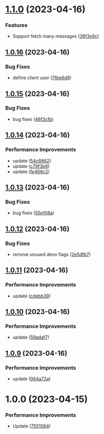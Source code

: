 # [1.1.0](https://github.com/itchatapp/itchat.js/compare/v1.0.16...v1.1.0) (2023-04-16)


### Features

* Support fetch many messages ([39f3e9c](https://github.com/itchatapp/itchat.js/commit/39f3e9c00d51d865bdd81774ccbee8b3e8f7fa48))

## [1.0.16](https://github.com/itchatapp/itchat.js/compare/v1.0.15...v1.0.16) (2023-04-16)


### Bug Fixes

* define client user ([7fbe6d9](https://github.com/itchatapp/itchat.js/commit/7fbe6d909a9a68c70b8f704b3e5b1e7c39684b98))

## [1.0.15](https://github.com/itchatapp/itchat.js/compare/v1.0.14...v1.0.15) (2023-04-16)


### Bug Fixes

* bug fixes ([46f3cfb](https://github.com/itchatapp/itchat.js/commit/46f3cfbbf906548f838c9ad4289bcab8d35ac4e0))

## [1.0.14](https://github.com/itchatapp/itchat.js/compare/v1.0.13...v1.0.14) (2023-04-16)


### Performance Improvements

* update ([54c6862](https://github.com/itchatapp/itchat.js/commit/54c68624dc18f95ed87af9c24ce0eb54bf51e5ca))
* update ([c79f3b6](https://github.com/itchatapp/itchat.js/commit/c79f3b6ec8472f2e7f5e64af38a25c2ce4c98567))
* update ([fe466c2](https://github.com/itchatapp/itchat.js/commit/fe466c25b8befa3eb194941e225493ece3a151e7))

## [1.0.13](https://github.com/itchatapp/itchat.js/compare/v1.0.12...v1.0.13) (2023-04-16)


### Bug Fixes

* bug fixes ([55e108a](https://github.com/itchatapp/itchat.js/commit/55e108a3dbffdf9e4fe0ec0c2dee1b1c718ff8d1))

## [1.0.12](https://github.com/itchatapp/itchat.js/compare/v1.0.11...v1.0.12) (2023-04-16)


### Bug Fixes

* remove unused deno flags ([2e5dfb7](https://github.com/itchatapp/itchat.js/commit/2e5dfb75e05c41f7677e94bf86efa54bad11c304))

## [1.0.11](https://github.com/itchatapp/itchat.js/compare/v1.0.10...v1.0.11) (2023-04-16)


### Performance Improvements

* update ([cdebb39](https://github.com/itchatapp/itchat.js/commit/cdebb393f1a25f061d57659cea3276b63e0ebd03))

## [1.0.10](https://github.com/itchatapp/itchat.js/compare/v1.0.9...v1.0.10) (2023-04-16)


### Performance Improvements

* update ([59adaf7](https://github.com/itchatapp/itchat.js/commit/59adaf7f3ce51f2301afd0265b4c4b0fc62f81be))

## [1.0.9](https://github.com/itchatapp/itchat.js/compare/v1.0.8...v1.0.9) (2023-04-16)


### Performance Improvements

* update ([064a72a](https://github.com/itchatapp/itchat.js/commit/064a72ad62f3f18178dd33df33c10c265140ab37))

# 1.0.0 (2023-04-15)


### Performance Improvements

* Update ([7551084](https://github.com/itchatapp/itchat.js/commit/7551084254d916d2c425e7a26ba18a18b002f137))
